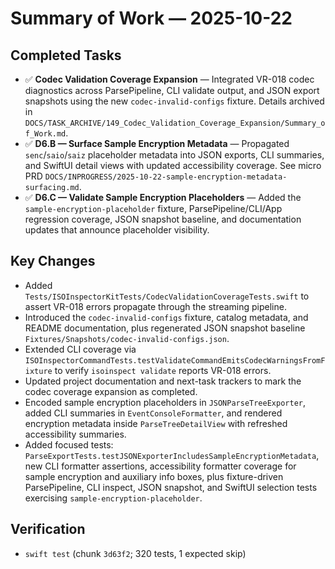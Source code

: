 # Summary of Work — 2025-10-22

## Completed Tasks
- ✅ **Codec Validation Coverage Expansion** — Integrated VR-018 codec diagnostics across ParsePipeline, CLI validate output, and JSON export snapshots using the new `codec-invalid-configs` fixture. Details archived in `DOCS/TASK_ARCHIVE/149_Codec_Validation_Coverage_Expansion/Summary_of_Work.md`.
- ✅ **D6.B — Surface Sample Encryption Metadata** — Propagated `senc`/`saio`/`saiz` placeholder metadata into JSON exports, CLI summaries, and SwiftUI detail views with updated accessibility coverage. See micro PRD `DOCS/INPROGRESS/2025-10-22-sample-encryption-metadata-surfacing.md`.
- ✅ **D6.C — Validate Sample Encryption Placeholders** — Added the `sample-encryption-placeholder` fixture, ParsePipeline/CLI/App regression coverage, JSON snapshot baseline, and documentation updates that announce placeholder visibility.

## Key Changes
- Added `Tests/ISOInspectorKitTests/CodecValidationCoverageTests.swift` to assert VR-018 errors propagate through the streaming pipeline.
- Introduced the `codec-invalid-configs` fixture, catalog metadata, and README documentation, plus regenerated JSON snapshot baseline `Fixtures/Snapshots/codec-invalid-configs.json`.
- Extended CLI coverage via `ISOInspectorCommandTests.testValidateCommandEmitsCodecWarningsFromFixture` to verify `isoinspect validate` reports VR-018 errors.
- Updated project documentation and next-task trackers to mark the codec coverage expansion as completed.
- Encoded sample encryption placeholders in `JSONParseTreeExporter`, added CLI summaries in `EventConsoleFormatter`, and rendered encryption metadata inside `ParseTreeDetailView` with refreshed accessibility summaries.
- Added focused tests: `ParseExportTests.testJSONExporterIncludesSampleEncryptionMetadata`, new CLI formatter assertions, accessibility formatter coverage for sample encryption and auxiliary info boxes, plus fixture-driven ParsePipeline, CLI inspect, JSON snapshot, and SwiftUI selection tests exercising `sample-encryption-placeholder`.

## Verification
- `swift test` (chunk `3d63f2`; 320 tests, 1 expected skip)
